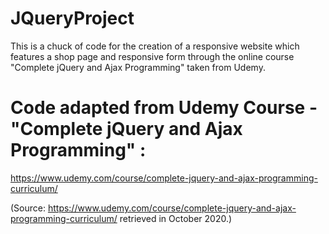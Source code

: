# JQueryProject
This is a chuck of code for the creation of a responsive website which features a shop page and responsive form through the online course "Complete jQuery and Ajax Programming" taken from Udemy.


# Code adapted from Udemy Course - "Complete jQuery and Ajax Programming" :
https://www.udemy.com/course/complete-jquery-and-ajax-programming-curriculum/

(Source: https://www.udemy.com/course/complete-jquery-and-ajax-programming-curriculum/  retrieved in October 2020.)
